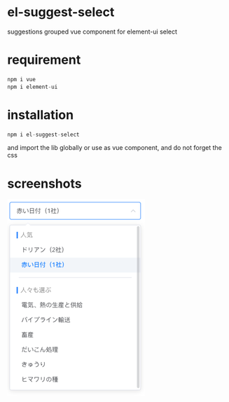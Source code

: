 # el-suggest-select

suggestions grouped vue component for element-ui select

# requirement

```js
npm i vue
npm i element-ui
```

# installation

```js
npm i el-suggest-select
```
and import the lib globally or use as vue component, and do not forget the css

# screenshots

![](https://github.com/litt1e-p/el-suggest-select/raw/master/screenshots/screenshot.png)